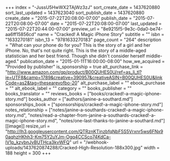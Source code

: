 +++
index = "-JussU5HwWX2TAjWz3zJ"
sort_create_date = 1437620880
sort_last_updated = 1437623040
sort_publish_date = 1437620880
create_date = "2015-07-22T20:08:00-07:00"
publish_date = "2015-07-22T20:08:00-07:00"
date = "2015-07-22T20:08:00-07:00"
last_updated = "2015-07-22T20:44:00-07:00"
preview_url = "8e9215f5-9e3c-0da0-be74-aa6ff15856cd"
name = "Cracked! A Magic iPhone Story"
subtitle = ""
isbn = "1633270181"
isbn_13 = "9781633270183"
page_count = "264"
description = "What can your phone do for you? This is the story of a girl and her iPhone. No, that&#39;s not quite right. This is the story of a middle-aged statistician and her best friend. Though she didn&#39;t consider herself middle-aged."
publication_date = "2015-01-11T16:00:00-08:00"
how_we_acquired = "Provided by publisher"
is_sponsorship = true
alt_purchase_link = "http://www.amazon.com/gp/product/B00QUHES0U/ref=as_li_tl?ie=UTF8&camp=1789&creative=390957&creativeASIN=B00QUHES0U&linkCode=as2&tag=thesearevofbo-20"
alt_purchase_label = ""
ebook_purchase = ""
alt_ebook_label = ""
category = ""
books_publisher = ""
books_translator = ""
reviews_books = ["books/cracked!-a-magic-iphone-story.md"]
books_author = ["authors/janine-a-southard.md"]
sponsorships_book = ["sponsorships/cracked!-a-magic-iphone-story.md"]
notes_relationship = ["notes/janine-a-southards-cracked!-a-magic-iphone-story.md", "notes/read-a-chapter-from-janine-a-southards-cracked!-a-magic-iphone-story.md", "notes/one-last-thanks-to-janine-a-southard.md"]
[[image]]
resize_url = "http://lh3.googleusercontent.com/QTRznKTinzbfqNbF5S5Vrxnr5ws6FNx90aqhzHKhh3-Km75Y2uYJm-Ogq4CCSco74KdCa-lV1p_kzybnJvBUTHca3kvWFQ"
url = "/webhook-uploads/1437620874288/Cracked-High-Resolution-188x300.jpg"
width = 188
height = 300
+++
